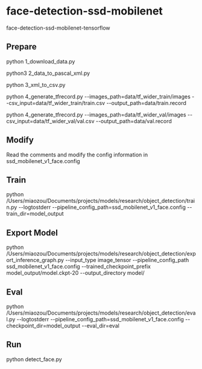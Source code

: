 # face-detection-ssd-mobilenet
face-detection-ssd-mobilenet-tensorflow

## Prepare
python 1_download_data.py

python3 2_data_to_pascal_xml.py

python 3_xml_to_csv.py

python 4_generate_tfrecord.py --images_path=data/tf_wider_train/images --csv_input=data/tf_wider_train/train.csv  --output_path=data/train.record

python 4_generate_tfrecord.py --images_path=data/tf_wider_val/images --csv_input=data/tf_wider_val/val.csv  --output_path=data/val.record

## Modify
Read the comments and modify the config information in ssd_mobilenet_v1_face.config

## Train
python /Users/miaozou/Documents/projects/models/research/object_detection/train.py --logtostderr --pipeline_config_path=ssd_mobilenet_v1_face.config  --train_dir=model_output



## Export Model
python /Users/miaozou/Documents/projects/models/research/object_detection/export_inference_graph.py --input_type image_tensor --pipeline_config_path ssd_mobilenet_v1_face.config --trained_checkpoint_prefix model_output/model.ckpt-20 --output_directory model/


## Eval
python /Users/miaozou/Documents/projects/models/research/object_detection/eval.py --logtostderr --pipeline_config_path=ssd_mobilenet_v1_face.config  --checkpoint_dir=model_output --eval_dir=eval


## Run
python detect_face.py
